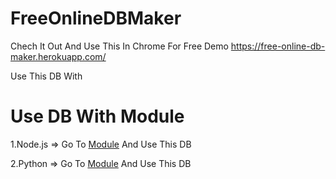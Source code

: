 # FreeOnlineDBMaker

Chech It Out And Use This In Chrome For Free Demo https://free-online-db-maker.herokuapp.com/

Use This DB With

# Use DB With Module

  1.Node.js => Go To <a href="https://ultrontheai.github.io/FreeOnlineDBMaker/module/Python.html">Module</a> And Use This DB
  
  2.Python => Go To <a href="https://ultrontheai.github.io/FreeOnlineDBMaker/module/NodeJs.html">Module</a> And Use This DB


